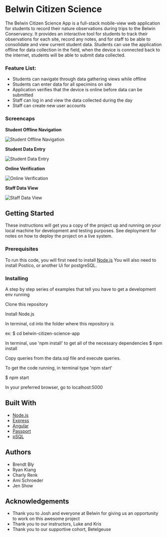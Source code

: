 # Belwin Citizen Science 
The Belwin Citizen Science App is a full-stack mobile-view web application for students to record their nature observations during trips to the Belwin Conservancy. It provides an interactive tool for students to track their observations for each site, record any notes, and for staff to be able to consolidate and view current student data. Students can use the application offline for data collection in the field, when the device is connected back to the internet, students will be able to submit data collected.

### Feature List:
- Students can navigate through data gathering views while offline
- Students can enter data for all specimins on site
- Application verifies that the device is online before data can be submitted
- Staff can log in and view the data collected during the day 
- Staff can create new user accounts



### Screencaps

**Student Offline Navigation**

![Student Offline Navigation](http://res.cloudinary.com/jdshow/image/upload/v1508899140/student_offline_nav_ejckfl.png)

**Student Data Entry**

![Student Data Entry](http://res.cloudinary.com/jdshow/image/upload/v1508899509/student_data_view_ppcmnp.png)

**Online Verification**

![Online Verification](http://res.cloudinary.com/jdshow/image/upload/v1508899141/app_offline_q7eck9.png)

**Staff Data View**

![Staff Data View](http://res.cloudinary.com/jdshow/image/upload/v1508899075/staff_data_view_hfrpmv.png)

## Getting Started
These instructions will get you a copy of the project up and running on your local machine for development and testing purposes. See deployment for notes on how to deploy the project on a live system.

### Prerequisites
To run this code, you will first need to install [Node.js](https://nodejs.org/en/)
You will also need to install Postico, or another Ui for postgreSQL.

### Installing
A step by step series of examples that tell you have to get a development env running

Clone this repository

Install Node.js

In terminal, cd into the folder where this repository is

ex:
$ cd belwin-citizen-science-app

In terminal, use 'npm install' to get all of the necessary dependencies
$ npm install

Copy queries from the data.sql file and execute queries. 

To get the code running, in terminal type 'npm start'

$ npm start

In your preferred browser, go to
localhost:5000


## Built With
* [Node.js](https://nodejs.org/en/)
* [Express](https://expressjs.com/)
* [Angular](https://angularjs.org/)
* [Passport](http://passportjs.org/)
* [pSQL](https://www.postgresql.org/)

## Authors
* Brendt Bly
* Ryan Kiang
* Charly Renk
* Ami Schroeder
* Jen Show

## Acknowledgements
* Thank you to Josh and everyone at Belwin for giving us an opportunity to work on this awesome project
* Thank you to our instructors, Luke and Kris
* Thank you to our supportive cohort, Betelgeuse
